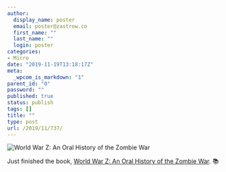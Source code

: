 ```yaml
---
author:
  display_name: poster
  email: poster@zastrow.co
  first_name: ""
  last_name: ""
  login: poster
categories:
- Micro
date: "2019-11-19T13:18:17Z"
meta:
  _wpcom_is_markdown: "1"
parent_id: "0"
password: ""
published: true
status: publish
tags: []
title: ""
type: post
url: /2019/11/737/
---
```

<p><img src="https://i.gr-assets.com/images/S/compressed.photo.goodreads.com/books/1372004156l/18111927.jpg" alt="World War Z: An Oral History of the Zombie War" /></p>

<p>Just finished the book, <a href="https://www.goodreads.com/review/show/3044573722?utm_medium=api&amp;utm_source=rss">World War Z: An Oral History of the Zombie War</a>. 📚</p>